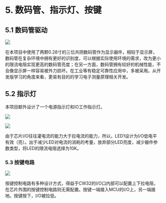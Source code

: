 # 5. 数码管、指示灯、按键

## 5.1 数码管驱动

![](https://wiki.lckfb.com/storage/images/zh-hans/dwx-cw32f030c8t6/training/voltammeter-bootcamp/voltammeter/voltammeter_20240716_182642.png)

在本项目中使用了两颗0.28寸的三位共阴数码管作为显示器件，相较于显示屏，数码管在复杂环境中拥有更好的识别度，可以根据实际使用环境的需求，改为更小的限流电阻实现更高的数码管亮度；在另一方面，数码管拥有较好的机械性能，不会像显示屏一样容易被外力损坏。在工业等有稳定可靠性应用中，多被采用。从开发版学习的角度来看，更易有目的的学习电子测量原理相关开发。

## 5.2 指示灯

本项目额外设计了一个电源指示灯和IO工作指示灯。

![](https://wiki.lckfb.com/storage/images/zh-hans/dwx-cw32f030c8t6/training/voltammeter-bootcamp/voltammeter/voltammeter_20240716_183456.png)

![](https://wiki.lckfb.com/storage/images/zh-hans/dwx-cw32f030c8t6/training/voltammeter-bootcamp/voltammeter/voltammeter_20240716_183504.png)

由于芯片I/O往往灌电流的能力大于拉电流的能力，所以，LED1设计为I/O低电平有效（亮）。出于减少LED对电流的消耗的考量，放弃部分LED亮度，减少器件参数类型，将LED的限流电阻选择为10K。

### 5.3 按键电路

![](https://wiki.lckfb.com/storage/images/zh-hans/dwx-cw32f030c8t6/training/voltammeter-bootcamp/voltammeter/voltammeter_20240716_183741.png)

按键控制电路有多种设计方式，得益于CW32的I/O口内部可以配置上下拉电阻，在芯片外围的按键控制电路则无需配置。按键一端接入MCU的I/O上，另一端接地。按键按下，I/O被拉低。


